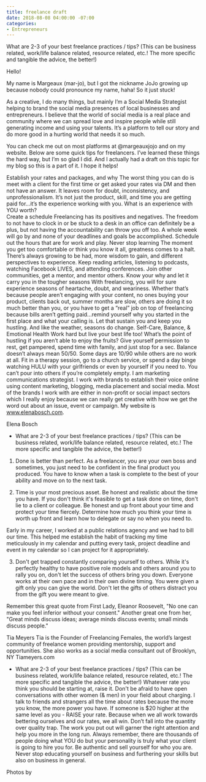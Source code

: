```yaml
---
title: freelance draft
date: 2018-08-08 04:00:00 -07:00
categories:
- Entrepreneurs
---
```


What are 2-3 of your best freelance practices / tips? (This can be business related, work/life balance related, resource related, etc.! The more specific and tangible the advice, the better!)

Hello!

My name is Margeaux (mar-jo), but I got the nickname JoJo growing up because nobody could pronounce my name, haha! So it just stuck! 

As a creative, I do many things, but mainly I’m a Social Media Strategist helping to brand the social media presences of local businesses and entrepreneurs. I believe that the world of social media is a real place and community where we can spread love and inspire people while still generating income and using your talents. It’s a platform to tell our story and do more good in a hurting world that needs it so much.

You can check me out on most platforms at @margeauxjojo and on my website. Below are some quick tips for freelancers. I’ve learned these things the hard way, but I’m so glad I did. And I actually had a draft on this topic for my blog so this is a part of it. I hope it helps!


Establish your rates and packages, and why 
The worst thing you can do is meet with a client for the first time or get asked your rates via DM and then not have an answer. It leaves room for doubt, inconsistency, and unprofessionalism. It’s not just the product, skill, and time you are getting paid for...it’s the experience working with you. What is an experience with YOU worth?  
Create a schedule
Freelancing has its positives and negatives. The freedom to not have to clock in or be stuck to a desk in an office can definitely be a plus, but not having the accountability can throw you off too. A whole week will go by and none of your deadlines and goals be accomplished. Schedule out the hours that are for work and play.
Never stop learning
The moment you get too comfortable or think you know it all, greatness comes to a halt. There’s always growing to be had, more wisdom to gain, and different perspectives to experience. Keep reading articles, listening to podcasts, watching Facebook LIVES, and attending conferences. Join other communities, get a mentor, and mentor others. 
Know your why and let it carry you in the tougher seasons
With freelancing, you will for sure experience seasons of heartache, doubt, and weariness. Whether that’s because people aren’t engaging with your content, no ones buying your product, clients back out, summer months are slow, others are doing it so much better than you, or you have to get a “real” job on top of freelancing because bills aren’t getting paid...remind yourself why you started in the first place and what your calling is. Let that sustain you and keep you hustling. And like the weather, seasons do change. 
Self-Care, Balance, & Emotional Health
Work hard but live your best life too! What’s the point of hustling if you aren’t able to enjoy the fruits? Give yourself permission to rest, get pampered, spend time with family, and just stop for a sec. Balance doesn’t always mean 50/50. Some days are 10/90 while others are no work at all. Fit in a therapy session, go to a church service, or spend a day binge watching HULU with your girlfriends or even by yourself if you need to. You can’t pour into others if you’re completely empty.
I am marketing communications strategist. I work with brands to establish their voice online using content marketing, blogging, media placement and social media. Most of the brands I work with are either in non-profit or social impact sectors which I really enjoy because we can really get creative with how we get the word out about an issue, event or campaign.
My website is www.elenabosch.com.

Elena Bosch
- What are 2-3 of your best freelance practices / tips? (This can be business related, work/life balance related, resource related, etc.! The more specific and tangible the advice, the better!)

1. Done is better than perfect. As a freelancer, you are your own boss and sometimes, you just need to be confident in the final product you produced. You have to know when a task is complete to the best of your ability and move on to the next task.

2. Time is your most precious asset. Be honest and realistic about the time you have. If you don't think it's feasible to get a task done on time, don't lie to a client or colleague. Be honest and up front about your time and protect your time fiercely. Determine how much you think your time is worth up front and learn how to delegate or say no when you need to.

Early in my career, I worked at a public relations agency and we had to bill our time. This helped me establish the habit of tracking my time meticulously in my calendar and putting every task, project deadline and event in my calendar so I can project for it appropriately.
 
3. Don't get trapped constantly comparing yourself to others. While it's perfectly healthy to have positive role models and others around you to rally you on, don't let the success of others bring you down. Everyone works at their own pace and in their own divine timing. You were given a gift only you can give the world. Don't let the gifts of others distract you from the gift you were meant to give.

Remember this great quote from First Lady, Eleanor Roosevelt, "No one can make you feel inferior without your consent." Another great one from her, "Great minds discuss ideas; average minds discuss events; small minds discuss people."

Tia Meyers
Tia is the Founder of Freelancing Females, the world’s largest community of freelance women providing mentorship, support and opportunities. She also works as a social media consultant out of Brooklyn, NY
Tiameyers.com 

- What are 2-3 of your best freelance practices / tips? (This can be business related, work/life balance related, resource related, etc.! The more specific and tangible the advice, the better!)
Whatever rate you think you should be starting at, raise it. Don't be afraid to have open conversations with other women (& men) in your field about charging. I talk to friends and strangers all the time about rates because the more you know, the more power you have. If someone is $20 higher at the same level as you - RAISE your rate. Because when we all work towards bettering ourselves and our rates, we all win.
Don’t fall into the quantity over quality trap. The work you put out will garner the right attention and help you more in the long run. 
Always remember, there are thousands of people doing what YOU do but your personality is truly what your client is going to hire you for. Be authentic and sell yourself for who you are. 
Never stop educating yourself on business and furthering your skills but also on business in general. 

Photos by